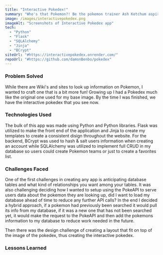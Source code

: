 ```yaml
---
title: "Interactive Pokedex!"
summary: "Who's that Pokemon?! Be the pokemon trainer Ash Ketchum aspired to be with your very own Interactive Pokedex! This Interactive Pokedex allows you to look up information about each Pokemon's unique attributes and abilities; as well as where you can find them. Save your favorites to craft your dream team!"
image: /images/interactivepokedex.png
imageAlt: "Screenshots of Interactive Pokedex app"
tech:
  - "Python"
  - "Flask"
  - "SQLAlchemy"
  - "Jinja"
  - "BCrypt"
siteUrl: "#https://interactivepokedex.onrender.com/"
repoUrl: "#https://github.com/damonBenbo/pokedex"
---
```


### Problem Solved

While there are Wiki's and sites to look up information on Pokemon, I wanted to craft one that is a bit more fun! Growing up I had a Pokedex much like the original one used for my base image. By the time I was finished, we have the interactive pokedex that you see now.

### Technologies Used

The bulk of this app was made using Python and Python libraries. Flask was utilized to make the front end of the application and Jinja to create my templates to create a consistent disign throughout the website. For the backend, BCrypt was used to hash & salt users information when creating an account while SQLAlchemy was utilized to implement full CRUD in my database so users could create Pokemon teams or just to create a favorites list.

### Challenges Faced

One of the first challenges in creating any app is anticipating database tables and what kind of relationships you want among your tables. It was also challenging deciding how I wanted to setup using the PokeAPI to serve users data about the pokemon they are looking up, did I want to load my database ahead of time to reduce any further API calls? In the end I decided a hybrid approach, if a pokemon had previously been searched it would pull its info from my database, if it was a new one that has not been searched yet, it would make the request to the PokeAPI and then add the pokemons information to my database to reduce work needed in the future.

Then there was the design challenge of creating a layout that fit on top of the image of the pokedex, thus creating the interactive pokedex.

### Lessons Learned

